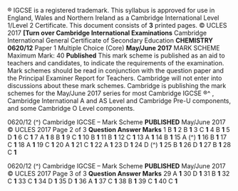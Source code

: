 ® IGCSE is a registered trademark. This syllabus is approved for use in England, Wales and Northern Ireland as a Cambridge International Level 1/Level 2 Certificate. This document consists of **3** printed pages. © UCLES 2017 **[Turn over Cambridge International Examinations** Cambridge International General Certificate of Secondary Education **CHEMISTRY 0620/12** Paper 1 Multiple Choice (Core) **May/June 2017** MARK SCHEME Maximum Mark: 40 **Published** This mark scheme is published as an aid to teachers and candidates, to indicate the requirements of the examination. Mark schemes should be read in conjunction with the question paper and the Principal Examiner Report for Teachers. Cambridge will not enter into discussions about these mark schemes. Cambridge is publishing the mark schemes for the May/June 2017 series for most Cambridge IGCSE ®^ , Cambridge International A and AS Level and Cambridge Pre-U components, and some Cambridge O Level components. 


0620/12 (^) Cambridge IGCSE – Mark Scheme **PUBLISHED** May/June 2017 © UCLES 2017 Page 2 of 3 **Question Answer Marks** 1 B **1** 2 B **1** 3 C **1** 4 B **1** 5 D **1** 6 C **1** 7 A **1** 8 B **1** 9 C **1** 10 B **1** 11 B **1** 12 C **1** 13 A **1** 14 B **1** 15 A (^) **1** 16 B **1** 17 C **1** 18 A **1** 19 C **1** 20 A **1** 21 C **1** 22 A **1** 23 D **1** 24 D (^) **1** 25 B **1** 26 D **1** 27 B **1** 28 C **1** 


0620/12 (^) Cambridge IGCSE – Mark Scheme **PUBLISHED** May/June 2017 © UCLES 2017 Page 3 of 3 **Question Answer Marks** 29 A **1** 30 D **1** 31 B **1** 32 C **1** 33 C **1** 34 D **1** 35 D **1** 36 A **1** 37 C **1** 38 B **1** 39 C **1** 40 C **1** 


